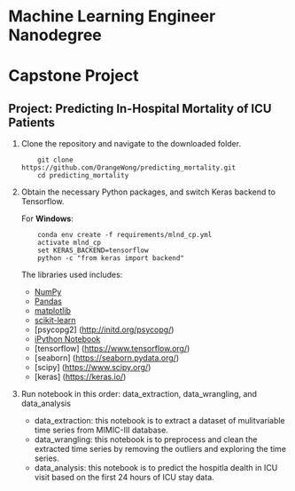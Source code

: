 # Machine Learning Engineer Nanodegree
# Capstone Project
## Project: Predicting In-Hospital Mortality of ICU Patients

1. Clone the repository and navigate to the downloaded folder.
	
	```	
		git clone https://github.com/OrangeWong/predicting_mortality.git
		cd predicting_mortality
	```
	
2. Obtain the necessary Python packages, and switch Keras backend to Tensorflow.  	

	For __Windows__:
	```
		conda env create -f requirements/mlnd_cp.yml
		activate mlnd_cp
		set KERAS_BACKEND=tensorflow
		python -c "from keras import backend"
	```
	
	The libraries used includes:
	- [NumPy](http://www.numpy.org/)
	- [Pandas](http://pandas.pydata.org)
	- [matplotlib](http://matplotlib.org/)
	- [scikit-learn](http://scikit-learn.org/stable/)
	- [psycopg2] (http://initd.org/psycopg/)
	- [iPython Notebook](http://ipython.org/notebook.html)
	- [tensorflow] (https://www.tensorflow.org/)
	- [seaborn] (https://seaborn.pydata.org/)
	- [scipy] (https://www.scipy.org/)
	- [keras] (https://keras.io/)

3. Run notebook in this order: data_extraction, data_wrangling, and data_analysis
	- data_extraction: this notebook is to extract a dataset of mulitvariable time series from MIMIC-III database.
	- data_wrangling: this notebook is to preprocess and clean the extracted time series by removing the outliers and exploring the time series.
	- data_analysis: this notebook is to predict the hospitla dealth in ICU visit based on the first 24 hours of ICU stay data.
	